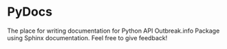 # PyDocs
The place for writing documentation for Python API Outbreak.info Package
using Sphinx documentation.
Feel free to give feedback!
